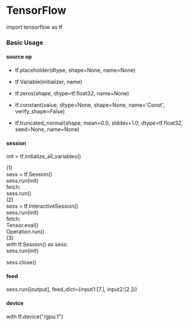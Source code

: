 # TensorFlow

import tensorflow as tf

### Basic Usage

#### source op
- tf.placeholder(dtype, shape=None, name=None)
- tf.Variable(initializer, name)

- tf.zeros(shape, dtype=tf.float32, name=None)
- tf.constant(value, dtype=None, shape=None, name='Const', verify_shape=False)
- tf.truncated_normal(shape, mean=0.0, stddev=1.0, dtype=tf.float32, seed=None, name=None)


#### session
init = tf.initialize_all_variables()

(1) <br />
sess = tf.Session() <br />
sess.run(init) <br />
fetch: <br />
sess.run() <br />
(2) <br />
sess = tf.InteractiveSession() <br />
sess.run(init) <br />
fetch: <br />
Tensor.eval() <br />
Operation.run() <br />
(3) <br />
with tf.Session() as sess: <br />
  sess.run(init) <br />

sess.close()

#### feed
sess.run([output], feed_dict={input1:[7.], input2:[2.]})

#### device
with tf.device("/gpu:1")
